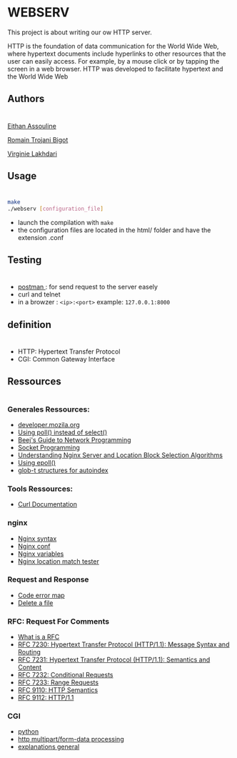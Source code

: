 # WEBSERV

This project is about writing our ow HTTP server.

HTTP is the foundation of data communication for the World Wide Web, where hypertext documents include hyperlinks to other resources that the user can easily access.
For example, by a mouse click or by tapping the screen in a web browser.
HTTP was developed to facilitate hypertext and the World Wide Web
## Authors
#
<a href="https://github.com/fullife32">Eithan Assouline</a>

<a href="https://github.com/rotrojan">Romain Trojani Bigot</a>

<a href="https://github.com/lvirgini">Virginie Lakhdari</a>

## Usage
#

```bash
make
./webserv [configuration_file]
```
- launch the compilation with `make`
- the configuration files are located in the html/ folder and have the extension .conf

## Testing
#
- <a href= "https://www.postman.com/">postman </a> : for send request to the server easely
- curl and telnet
- in a browzer : `<ip>:<port>`  example: ```127.0.0.1:8000```



## definition
#

- HTTP: Hypertext Transfer Protocol
- CGI: Common Gateway Interface



## Ressources
#
### Generales Ressources:
- <a href="https://developer.mozilla.org/en-US/docs/Web/HTTP">developer.mozila.org </a>
- <a href="https://www.ibm.com/docs/en/i/7.4?topic=designs-using-poll-instead-select">Using poll() instead of select() </a>
- <a href= "https://beej.us/guide/bgnet/html/index-wide.html">Beej's Guide to Network Programming </a>
- <a href= "https://www.geeksforgeeks.org/socket-programming-cc/">Socket Programming </a>
- <a href= "https://www.digitalocean.com/community/tutorials/understanding-nginx-server-and-location-block-selection-algorithms"> Understanding Nginx Server and Location Block Selection Algorithms</a>
- <a href= "https://granulate.io/using-epoll-might-wanna-think-about-batching-epoll_ctl/"> Using epoll()</a>
- <a href= "https://stackoverflow.com/questions/65772375/how-to-glob-file-name-pattern-matching-in-linux-using-c-98"> glob-t structures for autoindex</a>

### Tools Ressources:
- <a href= "https://everything.curl.dev/usingcurl/">Curl Documentation </a>

### nginx
- <a href= "https://nginx.org/en/docs/dirindex.html"> Nginx syntax</a>
- <a href= "https://wiki.evolix.org/HowtoNginx"> Nginx conf</a>
- <a href= "https://nginx.org/en/docs/varindex.html"> Nginx variables</a>
- <a href= "https://nginx.viraptor.info/">Nginx location match tester </a>

### Request and Response
- <a href= "https://camo.githubusercontent.com/c26df6d372790e9f24d7e16d2cfa16a142985109b237bbc0f482c47a717019fe/68747470733a2f2f7261776769746875622e636f6d2f666f722d4745542f687474702d6465636973696f6e2d6469616772616d2f6d61737465722f6874747064642e66736d2e706e67"> Code error map</a>
- <a href= "https://codescracker.com/cpp/program/cpp-program-delete-file.htm#:~:text=To%20delete%20any%20file%20from,used%20to%20delete%20a%20file">Delete a file </a>


### RFC: Request For Comments

- <a href="https://www.youtube.com/watch?v=TtKKKUy4WU0">What is a RFC</a>
-	<a href="https://www.rfcreader.com/#rfc7230" > RFC 7230: Hypertext Transfer Protocol (HTTP/1.1): Message Syntax and Routing</a>
-  <a href="https://www.rfcreader.com/#rfc7231" > RFC 7231: Hypertext Transfer Protocol (HTTP/1.1): Semantics and Content</a>
- <a href= "https://www.rfcreader.com/#rfc7232">RFC 7232: Conditional Requests </a>
- <a href= "https://www.rfcreader.com/#rfc7233"> RFC 7233: Range Requests</a>
- <a href= "https://www.rfcreader.com/#rfc9110">RFC 9110: HTTP Semantics </a>
- <a href= "https://www.rfcreader.com/#rfc9112">RFC 9112: HTTP/1.1 </a>

### CGI
- <a href= "https://www.tutorialspoint.com/python/python_cgi_programming.htm#"> python </a>
- <a href= "https://discourse.julialang.org/t/http-multipart-form-data-processing-by-server/24076">http multipart/form-data processing </a>
- <a href= "http://tecfa.unige.ch/guides/tie/html/cgi-intro/cgi-intro-3.html">explanations general </a>
